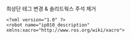 최상단 테그 변경 & 솔리드웍스 주석 제거

```
<?xml version="1.0" ?>
<robot name="ip010_description" xmlns:xacro="http://www.ros.org/wiki/xacro">
```

